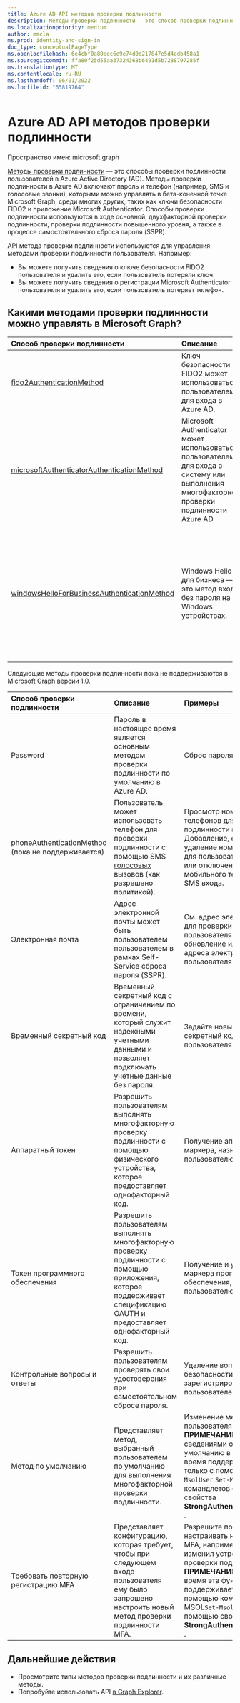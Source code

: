 ```yaml
---
title: Azure AD API методов проверки подлинности
description: Методы проверки подлинности — это способ проверки подлинности пользователей в Azure AD.
ms.localizationpriority: medium
author: mmcla
ms.prod: identity-and-sign-in
doc_type: conceptualPageType
ms.openlocfilehash: 6e4cbf0a80eec6e9e74d0d217847e5d4edb458a1
ms.sourcegitcommit: ffa80f25d55aa37324368b6491d5b7288797285f
ms.translationtype: MT
ms.contentlocale: ru-RU
ms.lasthandoff: 06/01/2022
ms.locfileid: "65819764"
---
```

# <a name="azure-ad-authentication-methods-api-overview"></a>Azure AD API методов проверки подлинности

Пространство имен: microsoft.graph

[Методы проверки подлинности](/azure/active-directory/authentication/concept-authentication-methods) — это способы проверки подлинности пользователей в Azure Active Directory (AD). Методы проверки подлинности в Azure AD включают пароль и телефон (например, SMS и голосовые звонки), которыми можно управлять в бета-конечной точке Microsoft Graph, среди многих других, таких как ключи безопасности FIDO2 и приложение Microsoft Authenticator. Способы проверки подлинности используются в ходе основной, двухфакторной проверки подлинности, проверки подлинности повышенного уровня, а также в процессе самостоятельного сброса пароля (SSPR).

API метода проверки подлинности используются для управления методами проверки подлинности пользователя. Например:

* Вы можете получить сведения о ключе безопасности FIDO2 пользователя и удалить его, если пользователь потеряли ключ.
* Вы можете получить сведения о регистрации Microsoft Authenticator пользователя и удалить его, если пользователь потеряет телефон.

## <a name="what-authentication-methods-can-be-managed-in-microsoft-graph"></a>Какими методами проверки подлинности можно управлять в Microsoft Graph?

|Способ проверки подлинности        | Описание |Примеры     |
|:---------------------------|:------------|:------------|
|[fido2AuthenticationMethod](fido2authenticationmethod.md)|Ключ безопасности FIDO2 может использоваться пользователем для входа в Azure AD.|Удаление потерянного ключа безопасности FIDO2.|
|[microsoftAuthenticatorAuthenticationMethod](microsoftauthenticatorauthenticationmethod.md)|Microsoft Authenticator может использоваться пользователем для входа в систему или выполнения многофакторной проверки подлинности Azure AD|Удаление Microsoft Authenticator проверки подлинности.|
|[windowsHelloForBusinessAuthenticationMethod](windowsHelloForBusinessAuthenticationMethod.md)|Windows Hello для бизнеса — это метод входа без пароля на Windows устройствах.|Просмотрите устройства, на которых пользователь Windows Hello для бизнеса входа. Удаление учетных Windows Hello для бизнеса учетных данных.|

Следующие методы проверки подлинности пока не поддерживаются в Microsoft Graph версии 1.0.

|Способ проверки подлинности        | Описание |Примеры     |
|:---------------------------|:------------|:------------|
|Password | Пароль в настоящее время является основным методом проверки подлинности по умолчанию в Azure AD.|Сброс пароля пользователя.|
|phoneAuthenticationMethod (пока не поддерживается) |Пользователь может использовать телефон для проверки подлинности с помощью SMS [голосовых](/azure/active-directory/authentication/concept-authentication-methods#phone-options) вызовов (как разрешено политикой).|Просмотр номеров телефонов для проверки подлинности пользователя. Добавление, обновление или удаление номера телефона для пользователя. Включение или отключение основного мобильного телефона для SMS входа.|
|Электронная почта |Адрес электронной почты может быть пользователем пользователем в рамках Self-Service сброса пароля (SSPR).|См. адрес электронной почты для проверки подлинности пользователя. Добавление, обновление или удаление адреса электронной почты пользователя.|
|Временный секретный код |Временный секретный код с ограничением по времени, который служит надежными учетными данными и позволяет подключать учетные данные без пароля. | Задайте новый временный секретный код для пользователя.|
|Аппаратный токен | Разрешить пользователям выполнять многофакторную проверку подлинности с помощью физического устройства, которое предоставляет однофакторный код. | Получение аппаратного маркера, назначенного пользователю.|
|Токен программного обеспечения | Разрешить пользователям выполнять многофакторную проверку подлинности с помощью приложения, которое поддерживает спецификацию OAUTH и предоставляет однофакторный код. | Получение и удаление маркера программного обеспечения, назначенного пользователю.|
|Контрольные вопросы и ответы | Разрешить пользователям проверять свои удостоверения при самостоятельном сбросе пароля. |Удаление вопроса безопасности, зарегистрированного пользователем.|
|Метод по умолчанию | Представляет метод, выбранный пользователем по умолчанию для выполнения многофакторной проверки подлинности.| Изменение метода MFA пользователя по умолчанию. <br/> **ПРИМЕЧАНИЕ:** Управление сведениями о методе по умолчанию в настоящее время поддерживается только с помощью MSOL `Get-MsolUser` `Set-MsolUser` и командлетов с помощью свойства **StrongAuthenticationMethods** . |
|Требовать повторную регистрацию MFA | Представляет конфигурацию, которая требует, чтобы при следующем входе пользователя ему было запрошено настроить новый метод проверки подлинности MFA.| Разрешите пользователю настраивать новые методы MFA, например, если он изменил устройство проверки подлинности. <br/> **ПРИМЕЧАНИЕ:** В настоящее время эта функция поддерживается только с помощью командлета MSOL`Set-MsolUser` с помощью свойства **StrongAuthenticationMethods** . |

## <a name="next-steps"></a>Дальнейшие действия

* Просмотрите типы методов проверки подлинности и их различные методы.
* Попробуйте использовать API [в Graph Explorer](https://developer.microsoft.com/graph/graph-explorer).
